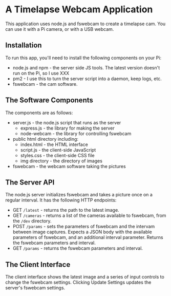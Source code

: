 # A Timelapse Webcam Application

This application uses node.js and fswebcam to create a timelapse cam. You can use it with a Pi camera, or with a USB webcam. 

## Installation
To run this app, you'll need to install the following components on your Pi:
* node.js and npm - the server side JS tools. The latest version doesn't run on the Pi, so I use XXX
* pm2 - I use this to turn the server script into a daemon, keep logs, etc. 
* fswebcam - the cam software. 

## The Software Components
The components are as follows:

* server.js - the node.js script that runs as the server
  * express.js - the library for making the server
  * node-webcam - the library for controlling fswebcam
* public html directory including:
  * index.html - the HTML interface
  * script.js - the client-side JavaScript
  * styles.css - the client-side CSS file
  * img directory - the directory of images
* fswebcam - the webcam software taking the pictures

## The Server API
The node.js server initializes fswebcam and takes a picture once on a regular interval. It has the following HTTP endpoints:

* GET `/latest` - returns the path to the latest image. 
* GET `/cameras` - returns a list of the cameras available to fswebcam, from the `/dev` directory. 
* POST `/params` - sets the parameters of fswebcam and the intervam between image captures. Expects a JSON body with the available parameters of fswebcam, and an additional interval parameter. Returns the fswebcam parameters and interval.
* GET `/params` - returns the fswebcam parameters and interval. 

## The Client Interface

The client interface shows the latest image and a series of input controls to change the fswebcam settings. Clicking Update Settings updates the server's fswebcam settings. 